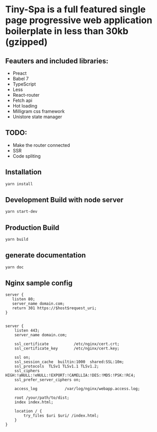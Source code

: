 # Tiny-Spa is a full featured single page progressive web application boilerplate in less than 30kb (gzipped)

## Feauters and included libraries:
* Preact
* Babel 7
* TypeScript
* Less
* React-router
* Fetch api
* Hot loading
* Milligram css framework
* Unistore state manager

## TODO:
* Make the router connected
* SSR
* Code spliting

## Installation
```bash
yarn install
```
## Development Build with node server
```bash
yarn start-dev
```

## Production Build
```bash
yarn build
```

## generate documentation
```bash
yarn doc
```

## Nginx sample config
```nginx
server {
   listen 80;
   server_name domain.com;
   return 301 https://$host$request_uri;
}


server {
    listen 443;
    server_name domain.com;

    ssl_certificate           /etc/nginx/cert.crt;
    ssl_certificate_key       /etc/nginx/cert.key;

    ssl on;
    ssl_session_cache  builtin:1000  shared:SSL:10m;
    ssl_protocols  TLSv1 TLSv1.1 TLSv1.2;
    ssl_ciphers HIGH:!aNULL:!eNULL:!EXPORT:!CAMELLIA:!DES:!MD5:!PSK:!RC4;
    ssl_prefer_server_ciphers on;

    access_log            /var/log/nginx/webapp.access.log;

    root /your/path/to/dist;
    index index.html;

    location / {
        try_files $uri $uri/ /index.html;
    }
}
```
